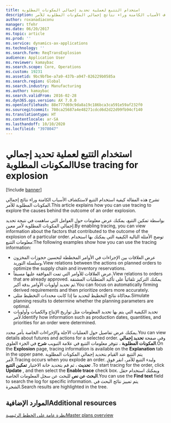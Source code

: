 ```yaml
---
title: استخدام التتبع لعملية تحديد إجمالي المكونات المطلوبة‬
description: تشرح هذه المقالة كيفية استخدام التتبع لاستكشاف الأسباب الكامنة وراء نتائج إجمالي المكونات المطلوبة للأمر.
author: roxanadiaconu
manager: tfehr
ms.date: 06/20/2017
ms.topic: article
ms.prod: ''
ms.service: dynamics-ax-applications
ms.technology: ''
ms.search.form: ReqTransExplosion
audience: Application User
ms.reviewer: kamaybac
ms.search.scope: Core, Operations
ms.custom: 19231
ms.assetid: 9bc9bfbe-a7a9-437b-a947-826229b0585a
ms.search.region: Global
ms.search.industry: Manufacturing
ms.author: kamaybac
ms.search.validFrom: 2016-02-28
ms.dyn365.ops.version: AX 7.0.0
ms.openlocfilehash: 88e777d69c9da8a19c186bca3ca591e59af232f0
ms.sourcegitcommit: 708ca25687a4e48271cdcd6d2d22d99fb94cf140
ms.translationtype: HT
ms.contentlocale: ar-SA
ms.lasthandoff: 10/10/2020
ms.locfileid: "3978047"
---
```

# <a name="use-tracing-for-explosion"></a><span data-ttu-id="49891-103">استخدام التتبع لعملية تحديد إجمالي المكونات المطلوبة‬</span><span class="sxs-lookup"><span data-stu-id="49891-103">Use tracing for explosion</span></span>

[!include [banner](../includes/banner.md)]

<span data-ttu-id="49891-104">تشرح هذه المقالة كيفية استخدام التتبع لاستكشاف الأسباب الكامنة وراء نتائج إجمالي المكونات المطلوبة للأمر.</span><span class="sxs-lookup"><span data-stu-id="49891-104">This article explains how you can use tracing to explore the causes behind the outcome of an order explosion.</span></span>

<span data-ttu-id="49891-105">بواسطة تمكين التتبع، يمكنك عرض معلومات حول العوامل التي ساهمت في نتيجة تحديد إجمالي المكونات المطلوبة لأمر معين.</span><span class="sxs-lookup"><span data-stu-id="49891-105">By enabling tracing, you can view information about the factors that contributed to the outcome of the explosion of a particular order.</span></span> <span data-ttu-id="49891-106">توضح الأمثلة التالية الكيفية التي يمكنك بها استخدام معلومات التتبع:</span><span class="sxs-lookup"><span data-stu-id="49891-106">The following examples show how you can use the tracing information:</span></span>

-   <span data-ttu-id="49891-107">عرض العلاقات بين الإجراءات في الأوامر المخططة لتحسين حجوزات المخزون وسلسلة التوريد.</span><span class="sxs-lookup"><span data-stu-id="49891-107">View relations between the actions on planned orders to optimize the supply chain and inventory reservations.</span></span>
-   <span data-ttu-id="49891-108">عرض العلاقات للأوامر التي تمت الموافقة عليها مسبقاً.</span><span class="sxs-lookup"><span data-stu-id="49891-108">View relations to orders that are already approved.</span></span> <span data-ttu-id="49891-109">يمكنك التركيز تلقائياً على تأكيد المتطلبات المشتقة ثم تحديد أولويات الأوامر بدقة أكبر.</span><span class="sxs-lookup"><span data-stu-id="49891-109">You can focus on automatically firming derived requirements and then prioritize orders more accurately.</span></span>
-   <span data-ttu-id="49891-110">محاكاة نتائج التخطيط لتحديد ما إذا كانت محددات التخطيط مثلى.</span><span class="sxs-lookup"><span data-stu-id="49891-110">Simulate planning results to determine whether the planning parameters are optimal.</span></span>
-   <span data-ttu-id="49891-111">تحديد الكيفية التي يتم بها تحديد المعلومات مثل تواريخ الإنتاج والكميات وأولويات لأمر.</span><span class="sxs-lookup"><span data-stu-id="49891-111">Identify how information such as production dates, quantities, and priorities for an order were determined.</span></span>

<span data-ttu-id="49891-112">يمكنك عرض تفاصيل حول العمليات الآجلة والإجراءات الخاصة بأمر محدد.</span><span class="sxs-lookup"><span data-stu-id="49891-112">You can view details about futures and actions for a selected order.</span></span> <span data-ttu-id="49891-113">وفي صفحة **تحديد إجمالي المكونات المطلوبة‬** ، تتوفر معلومات التتبع في علامة التبويب **شرح** في الجزء العلوي.</span><span class="sxs-lookup"><span data-stu-id="49891-113">On the **Explosion** page, tracing information is available on the **Explanation** tab in the upper pane.</span></span> <span data-ttu-id="49891-114">يتم التتبع عند القيام بتحديد إجمالي المكونات المطلوبة لأمر.</span><span class="sxs-lookup"><span data-stu-id="49891-114">Tracing occurs when you explode an order.</span></span> <span data-ttu-id="49891-115">ولبدء التتبع للأمر، انقر فوق **تحديث** ، ثم قم بتحديد خانة الاختيار **تمكين التتبع** .</span><span class="sxs-lookup"><span data-stu-id="49891-115">To start tracing for the order, click **Update** , and then select the **Enable trace** check box.</span></span> <span data-ttu-id="49891-116">ويمكنك استخدام حقل **البحث عن نص** للبحث عن سجل المعلومات الخاصة.</span><span class="sxs-lookup"><span data-stu-id="49891-116">You can use the **Find text** field to search the log for specific information.</span></span> <span data-ttu-id="49891-117">يتم تمييز نتائج البحث في الشجرة.</span><span class="sxs-lookup"><span data-stu-id="49891-117">Search results are highlighted in the tree.</span></span>

<a name="additional-resources"></a><span data-ttu-id="49891-118">الموارد الإضافية</span><span class="sxs-lookup"><span data-stu-id="49891-118">Additional resources</span></span>
--------

[<span data-ttu-id="49891-119">نظرة عامة على الخطط الرئيسية</span><span class="sxs-lookup"><span data-stu-id="49891-119">Master plans overview</span></span>](master-plans.md)



